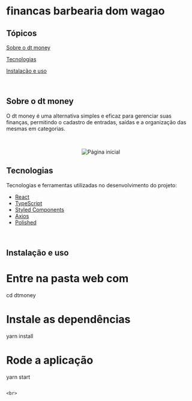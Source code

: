 # financas barbearia dom wagao
## Tópicos 

[Sobre o dt money](#sobre-o-dt-money)

[Tecnologias](#tecnologias)

[Instalação e uso](#instalação-e-uso)

<br>

## Sobre o dt money

O dt money é uma alternativa simples e eficaz para gerenciar suas finanças, permitindo o cadastro de entradas, saídas e a organização das mesmas em categorias.

<br>

<p align="center">
  <img src=".github/cover.png" alt="Página inicial">
</p>

## Tecnologias

Tecnologias e ferramentas utilizadas no desenvolvimento do projeto:

- [React](https://reactjs.org/)
- [TypeScript](https://www.typescriptlang.org/)
- [Styled Components](https://styled-components.com/)
- [Axios](https://github.com/axios/axios)
- [Polished](https://polished.js.org/)

<br>

## Instalação e uso

# Entre na pasta web com 
cd dtmoney

# Instale as dependências
yarn install

# Rode a aplicação
yarn start
```

<br>


